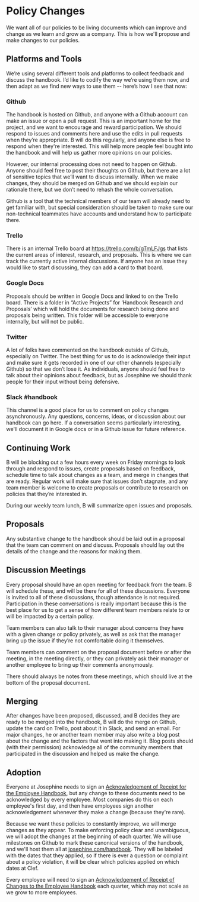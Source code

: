 # Policy Changes

We want all of our policies to be living documents which can improve and change as we learn and grow as a company. This is how we'll propose and make changes to our policies.

## Platforms and Tools

We’re using several different tools and platforms to collect feedback and discuss the handbook. I’d like to codify the way we’re using them now, and then adapt as we find new ways to use them -- here’s how I see that now:

### Github

The handbook is hosted on Github, and anyone with a Github account can make an issue or open a pull request. This is an important home for the project, and we want to encourage and reward participation. We should respond to issues and comments here and use the edits in pull requests when they’re appropriate. B will do this regularly, and anyone else is free to respond when they're interested. This will help more people feel bought into the handbook and will help us gather more opinions on our policies.

However, our internal processing does not need to happen on Github. Anyone should feel free to post their thoughts on Github, but there are a lot of sensitive topics that we’ll want to discuss internally. When we make changes, they should be merged on Github and we should explain our rationale there, but we don’t need to rehash the whole conversation.

Github is a tool that the technical members of our team will already need to get familiar with, but special consideration should be taken to make sure our non-technical teammates have accounts and understand how to participate there.

### Trello

There is an internal Trello board at https://trello.com/b/gTmLFJgs that lists the current areas of interest, research, and proposals. This is where we can track the currently active internal discussions. If anyone has an issue they would like to start discussing, they can add a card to that board.

### Google Docs
Proposals should be written in Google Docs and linked to on the Trello board. There is a folder in “Active Projects” for ‘Handbook Research and Proposals’ which will hold the documents for research being done and proposals being written. This folder will be accessible to everyone internally, but will not be public.

### Twitter

A lot of folks have commented on the handbook outside of Github, especially on Twitter. The best thing for us to do is acknowledge their input and make sure it gets recorded in one of our other channels (especially Github) so that we don’t lose it. As individuals, anyone should feel free to talk about their opinions about feedback, but as Josephine we should thank people for their input without being defensive.

### Slack #handbook

This channel is a good place for us to comment on policy changes asynchronously. Any questions, concerns, ideas, or discussion about our handbook can go here. If a conversation seems particularly interesting, we'll document it in Google docs or in a Github issue for future reference.

## Continuing Work

B will be blocking out a few hours every week on Friday mornings to look through and respond to issues, create proposals based on feedback, schedule time to talk about changes as a team, and merge in changes that are ready. Regular work will make sure that issues don’t stagnate, and any team member is welcome to create proposals or contribute to research on policies that they’re interested in.

During our weekly team lunch, B will summarize open issues and proposals.

## Proposals

Any substantive change to the handbook should be laid out in a proposal that the team can comment on and discuss. Proposals should lay out the details of the change and the reasons for making them.

## Discussion Meetings

Every proposal should have an open meeting for feedback from the team. B will schedule these, and will be there for all of these discussions. Everyone is invited to all of these discussions, though attendance is not required. Participation in these conversations is really important because this is the best place for us to get a sense of how different team members relate to or will be impacted by a certain policy.

Team members can also talk to their manager about concerns they have with a given change or policy privately, as well as ask that the manager bring up the issue if they’re not comfortable doing it themselves.

Team members can comment on the proposal document before or after the meeting, in the meeting directly, or they can privately ask their manager or another employee to bring up their comments anonymously.

There should always be notes from these meetings, which should live at the bottom of the proposal document.

## Merging

After changes have been proposed, discussed, and B decides they are ready to be merged into the handbook, B will do the merge on Github, update the card on Trello, post about it in Slack, and send an email.
For major changes, he or another team member may also write a blog post about the change and the factors that went into making it. Blog posts should (with their permission) acknowledge all of the community members that participated in the discussion and helped us make the change.

## Adoption

Everyone at Josephine needs to sign an [Acknowledgement of Receipt for the Employee Handbook](https://github.com/josephine/handbook/blob/master/Hiring%20Documents/Acknowledgment%20of%20Receipt.md), but any change to these documents need to be acknowledged by every employee. Most companies do this on each employee's first day, and then have employees sign another acknowledgement whenever they make a change (because they're rare).

Because we want these policies to constantly improve, we will merge changes as they appear. To make enforcing policy clear and unambiguous, we will adopt the changes at the beginning of each quarter. We will use milestones on Github to mark these canonical versions of the handbook, and we'll host them all at [josephine.com/handbook](https://josephine.com/handbook). They will be labeled with the dates that they applied, so if there is ever a question or complaint about a policy violation, it will be clear which policies applied on which dates at Clef.

Every employee will need to sign an [Acknowledgement of Receipt of Changes to the Employee Handbook](https://github.com/clef/handbook/blob/master/Hiring%20Documents/Acknowledgment%20of%20Receipt%20of%20Changes.md) each quarter, which may not scale as we grow to more employees.
